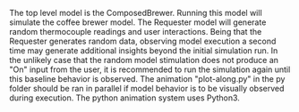 The top level model is the ComposedBrewer.  Running this model will simulate the coffee brewer model.  The Requester model will generate random thermocouple readings and user interactions.   Being that the Requester generates random data, observing model execution a second time may generate additional insights beyond the initial simulation run.  In the unlikely case that the random model stimulation does not produce an "On" input from the user, it is recommended to run the simulation again until this baseline behavior is observed.  The animation "plot-along.py" in the py folder should be ran in parallel if model behavior is to be visually observed during execution.  The python animation system uses Python3.  